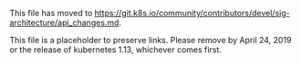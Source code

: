 This file has moved to https://git.k8s.io/community/contributors/devel/sig-architecture/api_changes.md.

This file is a placeholder to preserve links.  Please remove by April 24, 2019 or the release of kubernetes 1.13, whichever comes first.
